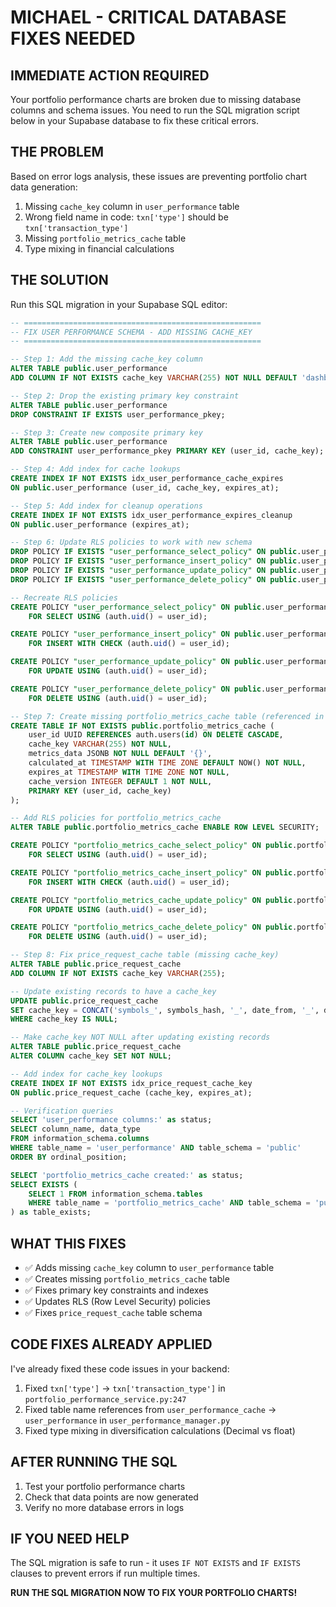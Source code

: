 # MICHAEL - CRITICAL DATABASE FIXES NEEDED

## IMMEDIATE ACTION REQUIRED

Your portfolio performance charts are broken due to missing database columns and schema issues. You need to run the SQL migration script below in your Supabase database to fix these critical errors.

## THE PROBLEM
Based on error logs analysis, these issues are preventing portfolio chart data generation:
1. Missing `cache_key` column in `user_performance` table
2. Wrong field name in code: `txn['type']` should be `txn['transaction_type']`
3. Missing `portfolio_metrics_cache` table
4. Type mixing in financial calculations

## THE SOLUTION
Run this SQL migration in your Supabase SQL editor:

```sql
-- =====================================================
-- FIX USER PERFORMANCE SCHEMA - ADD MISSING CACHE_KEY
-- =====================================================

-- Step 1: Add the missing cache_key column
ALTER TABLE public.user_performance 
ADD COLUMN IF NOT EXISTS cache_key VARCHAR(255) NOT NULL DEFAULT 'dashboard_default';

-- Step 2: Drop the existing primary key constraint
ALTER TABLE public.user_performance 
DROP CONSTRAINT IF EXISTS user_performance_pkey;

-- Step 3: Create new composite primary key
ALTER TABLE public.user_performance 
ADD CONSTRAINT user_performance_pkey PRIMARY KEY (user_id, cache_key);

-- Step 4: Add index for cache lookups
CREATE INDEX IF NOT EXISTS idx_user_performance_cache_expires 
ON public.user_performance (user_id, cache_key, expires_at);

-- Step 5: Add index for cleanup operations
CREATE INDEX IF NOT EXISTS idx_user_performance_expires_cleanup 
ON public.user_performance (expires_at);

-- Step 6: Update RLS policies to work with new schema
DROP POLICY IF EXISTS "user_performance_select_policy" ON public.user_performance;
DROP POLICY IF EXISTS "user_performance_insert_policy" ON public.user_performance;
DROP POLICY IF EXISTS "user_performance_update_policy" ON public.user_performance;
DROP POLICY IF EXISTS "user_performance_delete_policy" ON public.user_performance;

-- Recreate RLS policies
CREATE POLICY "user_performance_select_policy" ON public.user_performance
    FOR SELECT USING (auth.uid() = user_id);

CREATE POLICY "user_performance_insert_policy" ON public.user_performance
    FOR INSERT WITH CHECK (auth.uid() = user_id);

CREATE POLICY "user_performance_update_policy" ON public.user_performance
    FOR UPDATE USING (auth.uid() = user_id);

CREATE POLICY "user_performance_delete_policy" ON public.user_performance
    FOR DELETE USING (auth.uid() = user_id);

-- Step 7: Create missing portfolio_metrics_cache table (referenced in error logs)
CREATE TABLE IF NOT EXISTS public.portfolio_metrics_cache (
    user_id UUID REFERENCES auth.users(id) ON DELETE CASCADE,
    cache_key VARCHAR(255) NOT NULL,
    metrics_data JSONB NOT NULL DEFAULT '{}',
    calculated_at TIMESTAMP WITH TIME ZONE DEFAULT NOW() NOT NULL,
    expires_at TIMESTAMP WITH TIME ZONE NOT NULL,
    cache_version INTEGER DEFAULT 1 NOT NULL,
    PRIMARY KEY (user_id, cache_key)
);

-- Add RLS policies for portfolio_metrics_cache
ALTER TABLE public.portfolio_metrics_cache ENABLE ROW LEVEL SECURITY;

CREATE POLICY "portfolio_metrics_cache_select_policy" ON public.portfolio_metrics_cache
    FOR SELECT USING (auth.uid() = user_id);

CREATE POLICY "portfolio_metrics_cache_insert_policy" ON public.portfolio_metrics_cache
    FOR INSERT WITH CHECK (auth.uid() = user_id);

CREATE POLICY "portfolio_metrics_cache_update_policy" ON public.portfolio_metrics_cache
    FOR UPDATE USING (auth.uid() = user_id);

CREATE POLICY "portfolio_metrics_cache_delete_policy" ON public.portfolio_metrics_cache
    FOR DELETE USING (auth.uid() = user_id);

-- Step 8: Fix price_request_cache table (missing cache_key)
ALTER TABLE public.price_request_cache 
ADD COLUMN IF NOT EXISTS cache_key VARCHAR(255);

-- Update existing records to have a cache_key
UPDATE public.price_request_cache 
SET cache_key = CONCAT('symbols_', symbols_hash, '_', date_from, '_', date_to)
WHERE cache_key IS NULL;

-- Make cache_key NOT NULL after updating existing records
ALTER TABLE public.price_request_cache 
ALTER COLUMN cache_key SET NOT NULL;

-- Add index for cache_key lookups
CREATE INDEX IF NOT EXISTS idx_price_request_cache_key 
ON public.price_request_cache (cache_key, expires_at);

-- Verification queries
SELECT 'user_performance columns:' as status;
SELECT column_name, data_type 
FROM information_schema.columns 
WHERE table_name = 'user_performance' AND table_schema = 'public'
ORDER BY ordinal_position;

SELECT 'portfolio_metrics_cache created:' as status;
SELECT EXISTS (
    SELECT 1 FROM information_schema.tables 
    WHERE table_name = 'portfolio_metrics_cache' AND table_schema = 'public'
) as table_exists;
```

## WHAT THIS FIXES
- ✅ Adds missing `cache_key` column to `user_performance` table
- ✅ Creates missing `portfolio_metrics_cache` table
- ✅ Fixes primary key constraints and indexes
- ✅ Updates RLS (Row Level Security) policies
- ✅ Fixes `price_request_cache` table schema

## CODE FIXES ALREADY APPLIED
I've already fixed these code issues in your backend:
1. Fixed `txn['type']` → `txn['transaction_type']` in `portfolio_performance_service.py:247`
2. Fixed table name references from `user_performance_cache` → `user_performance` in `user_performance_manager.py`
3. Fixed type mixing in diversification calculations (Decimal vs float)

## AFTER RUNNING THE SQL
1. Test your portfolio performance charts
2. Check that data points are now generated
3. Verify no more database errors in logs

## IF YOU NEED HELP
The SQL migration is safe to run - it uses `IF NOT EXISTS` and `IF EXISTS` clauses to prevent errors if run multiple times.

**RUN THE SQL MIGRATION NOW TO FIX YOUR PORTFOLIO CHARTS!**